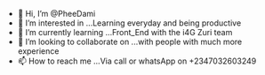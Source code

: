 - 👋 Hi, I’m @PheeDami
- 👀 I’m interested in ...Learning everyday and being productive
- 🌱 I’m currently learning ...Front_End with the i4G Zuri team
- 💞️ I’m looking to collaborate on ...with people with much more experience
- 📫 How to reach me ...Via call or whatsApp on +2347032603249

<!---
PheeDami/PheeDami is a ✨ special ✨ repository because its `README.md` (this file) appears on your GitHub profile.
You can click the Preview link to take a look at your changes.
--->
